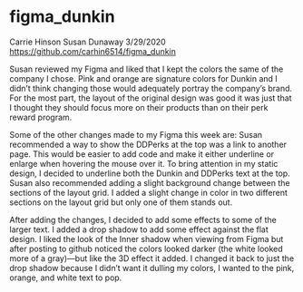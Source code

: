 # figma_dunkin

Carrie Hinson
Susan Dunaway
3/29/2020
https://github.com/carhin6514/figma_dunkin

Susan reviewed my Figma and liked that I kept the colors the same of the company I chose. Pink and orange are signature colors for Dunkin and I didn’t think changing those would adequately portray the company’s brand. For the most part, the layout of the original design was good it was just that I thought they should focus more on their products than on their perk reward program.

Some of the other changes made to my Figma this week are: 
Susan recommended a way to show the DDPerks at the top was a link to another page. This would be easier to add code and make it either underline or enlarge when hovering the mouse over it. To bring attention in my static design, I decided to underline both the Dunkin and DDPerks text at the top. 
Susan also recommended adding a slight background change between the sections of the layout grid. I added a slight change in color in two different sections on the layout grid but only one of them stands out. 

After adding the changes, I decided to add some effects to some of the larger text. I added a drop shadow to add some effect against the flat design. I liked the look of the Inner shadow when viewing from Figma but after posting to github noticed the colors looked darker (the white looked more of a gray)—but like the 3D effect it added. I changed it back to just the drop shadow because I didn’t want it dulling my colors, I wanted to the pink, orange, and white text to pop.
 
